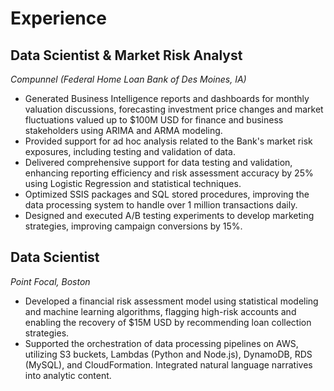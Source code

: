 # **Experience**

## **Data Scientist & Market Risk Analyst**
*Compunnel (Federal Home Loan Bank of Des Moines, IA)*  

- Generated Business Intelligence reports and dashboards for monthly valuation discussions, forecasting investment price changes and market fluctuations valued up to $100M USD for finance and business stakeholders using ARIMA and ARMA modeling.
- Provided support for ad hoc analysis related to the Bank's market risk exposures, including testing and validation of data.
- Delivered comprehensive support for data testing and validation, enhancing reporting efficiency and risk assessment accuracy by 25% using Logistic Regression and statistical techniques.
- Optimized SSIS packages and SQL stored procedures, improving the data processing system to handle over 1 million transactions daily.
- Designed and executed A/B testing experiments to develop marketing strategies, improving campaign conversions by 15%.

## **Data Scientist**
*Point Focal, Boston*  

- Developed a financial risk assessment model using statistical modeling and machine learning algorithms, flagging high-risk accounts and enabling the recovery of $15M USD by recommending loan collection strategies.
- Supported the orchestration of data processing pipelines on AWS, utilizing S3 buckets, Lambdas (Python and Node.js), DynamoDB, RDS (MySQL), and CloudFormation. Integrated natural language narratives into analytic content.

